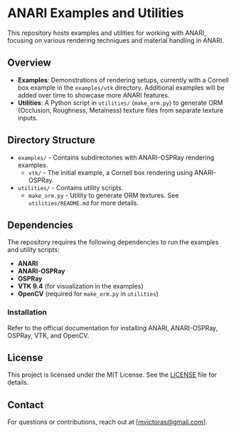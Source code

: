 # ANARI Examples and Utilities

This repository hosts examples and utilities for working with ANARI, focusing on various rendering techniques and material handling in ANARI.

## Overview
- **Examples**: Demonstrations of rendering setups, currently with a Cornell box example in the `examples/vtk` directory. Additional examples will be added over time to showcase more ANARI features.
- **Utilities**: A Python script in `utilities/` (`make_orm.py`) to generate ORM (Occlusion, Roughness, Metalness) texture files from separate texture inputs.

## Directory Structure
- `examples/` - Contains subdirectories with ANARI-OSPRay rendering examples.
  - `vtk/` - The initial example, a Cornell box rendering using ANARI-OSPRay.
- `utilities/` - Contains utility scripts.
  - `make_orm.py` - Utility to generate ORM textures. See `utilities/README.md` for more details.

## Dependencies
The repository requires the following dependencies to run the examples and utility scripts:

- **ANARI**
- **ANARI-OSPRay**
- **OSPRay**
- **VTK 9.4** (for visualization in the examples)
- **OpenCV** (required for `make_orm.py` in `utilities`)

### Installation
Refer to the official documentation for installing ANARI, ANARI-OSPRay, OSPRay, VTK, and OpenCV.

## License
This project is licensed under the MIT License. See the [LICENSE](LICENSE) file for details.

## Contact
For questions or contributions, reach out at [mvictoras@gmail.com].
